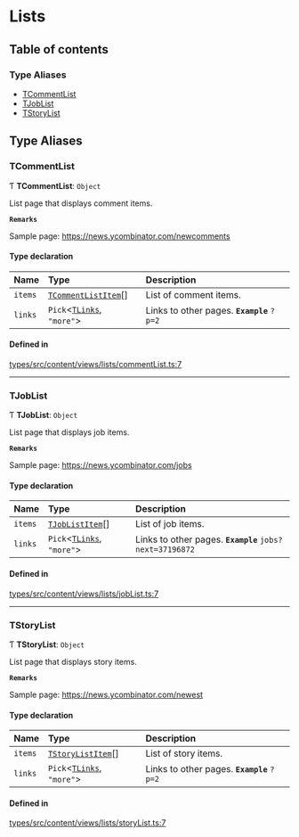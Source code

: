 # Lists

## Table of contents

### Type Aliases

- [TCommentList](Lists.md#tcommentlist)
- [TJobList](Lists.md#tjoblist)
- [TStoryList](Lists.md#tstorylist)

## Type Aliases

### TCommentList

Ƭ **TCommentList**: `Object`

List page that displays comment items.

**`Remarks`**

Sample page: https://news.ycombinator.com/newcomments

#### Type declaration

| Name | Type | Description |
| :------ | :------ | :------ |
| `items` | [`TCommentListItem`](Shared.md#tcommentlistitem)[] | List of comment items. |
| `links` | `Pick`<[`TLinks`](Shared.md#tlinks), ``"more"``\> | Links to other pages. **`Example`** ```?p=2``` |

#### Defined in

[types/src/content/views/lists/commentList.ts:7](https://github.com/dan-lovelace/hacker-news-pro/blob/dc12d01/packages/types/src/content/views/lists/commentList.ts#L7)

___

### TJobList

Ƭ **TJobList**: `Object`

List page that displays job items.

**`Remarks`**

Sample page: https://news.ycombinator.com/jobs

#### Type declaration

| Name | Type | Description |
| :------ | :------ | :------ |
| `items` | [`TJobListItem`](Shared.md#tjoblistitem)[] | List of job items. |
| `links` | `Pick`<[`TLinks`](Shared.md#tlinks), ``"more"``\> | Links to other pages. **`Example`** ```jobs?next=37196872``` |

#### Defined in

[types/src/content/views/lists/jobList.ts:7](https://github.com/dan-lovelace/hacker-news-pro/blob/dc12d01/packages/types/src/content/views/lists/jobList.ts#L7)

___

### TStoryList

Ƭ **TStoryList**: `Object`

List page that displays story items.

**`Remarks`**

Sample page: https://news.ycombinator.com/newest

#### Type declaration

| Name | Type | Description |
| :------ | :------ | :------ |
| `items` | [`TStoryListItem`](Shared.md#tstorylistitem)[] | List of story items. |
| `links` | `Pick`<[`TLinks`](Shared.md#tlinks), ``"more"``\> | Links to other pages. **`Example`** ```?p=2``` |

#### Defined in

[types/src/content/views/lists/storyList.ts:7](https://github.com/dan-lovelace/hacker-news-pro/blob/dc12d01/packages/types/src/content/views/lists/storyList.ts#L7)
